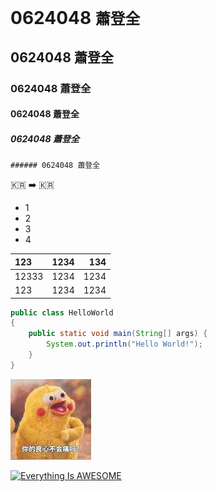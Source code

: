 # 0624048 `蕭登全`

## 0624048 蕭登全

### 0624048 蕭登全

#### 0624048 蕭登全

##### 0624048 蕭登全


```
###### 0624048 蕭登全
```

:kr:
:arrow_right:
:kr:


+ 1
+ 2
+ 3
+ 4

| 123   |1234    |134 |
|:----|:----:| ---:|
|12333|1234|1234|
|123|1234|1234|

```java
public class HelloWorld
{
	public static void main(String[] args) {
		System.out.println("Hello World!");
	}
}
```

![picture](picture.jpg "圖")

[![Everything Is AWESOME](https://img.youtube.com/vi/StTqXEQ2l-Y/0.jpg)](https://www.youtube.com/watch?v=StTqXEQ2l-Y "Everything Is AWESOME")

